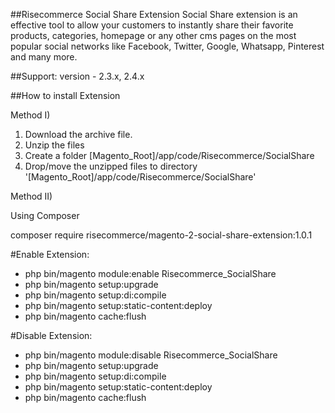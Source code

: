 ##Risecommerce Social Share Extension
Social Share extension is an effective tool to allow your customers to instantly share their favorite products, categories, homepage or any other cms pages on the most popular social networks like Facebook, Twitter, Google, Whatsapp, Pinterest and many more.

##Support: 
version - 2.3.x, 2.4.x

##How to install Extension

Method I)

1. Download the archive file.
2. Unzip the files
3. Create a folder [Magento_Root]/app/code/Risecommerce/SocialShare
4. Drop/move the unzipped files to directory '[Magento_Root]/app/code/Risecommerce/SocialShare'

Method II)

Using Composer

composer require risecommerce/magento-2-social-share-extension:1.0.1

#Enable Extension:
- php bin/magento module:enable Risecommerce_SocialShare
- php bin/magento setup:upgrade
- php bin/magento setup:di:compile
- php bin/magento setup:static-content:deploy
- php bin/magento cache:flush

#Disable Extension:
- php bin/magento module:disable Risecommerce_SocialShare
- php bin/magento setup:upgrade
- php bin/magento setup:di:compile
- php bin/magento setup:static-content:deploy
- php bin/magento cache:flush
